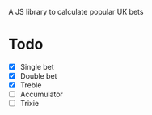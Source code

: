A JS library to calculate popular UK bets

# Todo

- [x] Single bet
- [x] Double bet
- [x] Treble
- [ ] Accumulator
- [ ] Trixie
